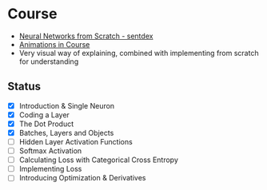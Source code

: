 # Course
- [Neural Networks from Scratch - sentdex](https://www.youtube.com/playlist?list=PLQVvvaa0QuDcjD5BAw2DxE6OF2tius3V3)
- [Animations in Course](https://nnfs.io/neural_network_animations)
- Very visual way of explaining, combined with implementing from scratch for understanding

## Status
- [x] Introduction & Single Neuron
- [x] Coding a Layer
- [x] The Dot Product
- [x] Batches, Layers and Objects
- [ ] Hidden Layer Activation Functions
- [ ] Softmax Activation
- [ ] Calculating Loss with Categorical Cross Entropy
- [ ] Implementing Loss
- [ ] Introducing Optimization & Derivatives
